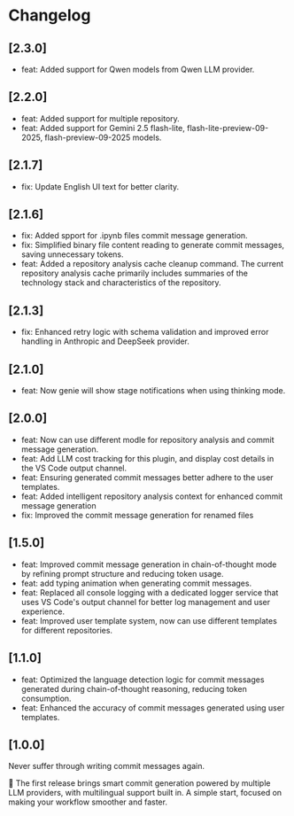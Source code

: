 # Changelog

## [2.3.0]
- feat: Added support for Qwen models from Qwen LLM provider.

## [2.2.0]
- feat: Added support for multiple repository.
- feat: Added support for Gemini 2.5 flash-lite, flash-lite-preview-09-2025, flash-preview-09-2025 models.

## [2.1.7]
- fix: Update English UI text for better clarity.

## [2.1.6]
- fix: Added spport for .ipynb files commit message generation.
- fix: Simplified binary file content reading to generate commit messages, saving unnecessary tokens.
- feat: Added a repository analysis cache cleanup command. The current repository analysis cache primarily includes summaries of the technology stack and characteristics of the repository.

## [2.1.3]
- fix: Enhanced retry logic with schema validation and improved error handling in Anthropic and DeepSeek provider.

## [2.1.0]
- feat: Now genie will show stage notifications when using thinking mode.

## [2.0.0]
- feat: Now can use different modle for repository analysis and commit message generation.
- feat: Add LLM cost tracking for this plugin, and display cost details in the VS Code output channel.
- feat: Ensuring generated commit messages better adhere to the user templates.
- feat: Added intelligent repository analysis context for enhanced commit message generation
- fix: Improved the commit message generation for renamed files

## [1.5.0]
- feat: Improved commit message generation in chain-of-thought mode by refining prompt structure and reducing token usage.
- feat: add typing animation when generating commit messages.
- feat: Replaced all console logging with a dedicated logger service that uses VS Code's output channel for better log management and user experience.
- feat: Improved user template system, now can use different templates for different repositories.

## [1.1.0]

- feat: Optimized the language detection logic for commit messages generated during chain-of-thought reasoning, reducing token consumption.
- feat: Enhanced the accuracy of commit messages generated using user templates.

## [1.0.0]

Never suffer through writing commit messages again.

🎉 The first release brings smart commit generation powered by multiple LLM providers, with multilingual support built in.
A simple start, focused on making your workflow smoother and faster.